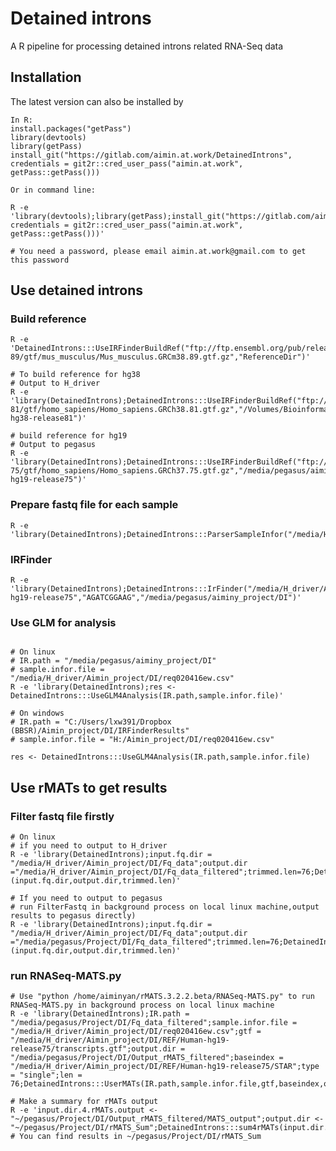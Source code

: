 # Detained introns
A R pipeline for processing detained introns related RNA-Seq data

## Installation
The latest version can also be installed by
```{r eval=FALSE, message=FALSE, warning=FALSE, results='hide'}
In R:
install.packages("getPass")
library(devtools)
library(getPass)
install_git("https://gitlab.com/aimin.at.work/DetainedIntrons", credentials = git2r::cred_user_pass("aimin.at.work", getPass::getPass()))

Or in command line:

R -e 'library(devtools);library(getPass);install_git("https://gitlab.com/aimin.at.work/DetainedIntrons", credentials = git2r::cred_user_pass("aimin.at.work", getPass::getPass()))'

# You need a password, please email aimin.at.work@gmail.com to get this password
```

## Use detained introns

### Build reference
```{r eval=FALSE, message=FALSE, warning=FALSE, results='hide'}
R -e 'DetainedIntrons:::UseIRFinderBuildRef("ftp://ftp.ensembl.org/pub/release-89/gtf/mus_musculus/Mus_musculus.GRCm38.89.gtf.gz","ReferenceDir")'

# To build reference for hg38
# Output to H_driver
R -e 'library(DetainedIntrons);DetainedIntrons:::UseIRFinderBuildRef("ftp://ftp.ensembl.org/pub/release-81/gtf/homo_sapiens/Homo_sapiens.GRCh38.81.gtf.gz","/Volumes/Bioinformatics$/Aimin_project/DI/REF/Human-hg38-release81")'

# build reference for hg19
# Output to pegasus
R -e 'library(DetainedIntrons);DetainedIntrons:::UseIRFinderBuildRef("ftp://ftp.ensembl.org/pub/release-75/gtf/homo_sapiens/Homo_sapiens.GRCh37.75.gtf.gz","/media/pegasus/aiminy_project/DI/REF/Human-hg19-release75")'
```

### Prepare fastq file for each sample
```{r eval=FALSE, message=FALSE, warning=FALSE, results='hide'}
R -e 'library(DetainedIntrons);DetainedIntrons:::ParserSampleInfor("/media/H_driver/Aimin_project/DI/req020416ew.csv","/media/H_driver/James/Data_temp","/media/H_driver/Aimin_project/DI/Fq_data")'
```

### IRFinder
```{r eval=FALSE, message=FALSE, warning=FALSE, results='hide'}
R -e 'library(DetainedIntrons);DetainedIntrons:::IrFinder("/media/H_driver/Aimin_project/DI/Fq_data","/media/H_driver/Aimin_project/DI/REF/Human-hg19-release75","AGATCGGAAG","/media/pegasus/aiminy_project/DI")'
```

### Use GLM for analysis
```{r eval=FALSE, message=FALSE, warning=FALSE, results='hide'}

# On linux
# IR.path = "/media/pegasus/aiminy_project/DI"
# sample.infor.file = "/media/H_driver/Aimin_project/DI/req020416ew.csv"
R -e 'library(DetainedIntrons);res <- DetainedIntrons:::UseGLM4Analysis(IR.path,sample.infor.file)'

# On windows
# IR.path = "C:/Users/lxw391/Dropbox (BBSR)/Aimin_project/DI/IRFinderResults"
# sample.infor.file = "H:/Aimin_project/DI/req020416ew.csv"

res <- DetainedIntrons:::UseGLM4Analysis(IR.path,sample.infor.file)
```

## Use rMATs to get results

### Filter fastq file firstly
```{r eval=FALSE, message=FALSE, warning=FALSE, results='hide'}
# On linux
# if you need to output to H_driver
R -e 'library(DetainedIntrons);input.fq.dir = "/media/H_driver/Aimin_project/DI/Fq_data";output.dir ="/media/H_driver/Aimin_project/DI/Fq_data_filtered";trimmed.len=76;DetainedIntrons:::FilterFastq (input.fq.dir,output.dir,trimmed.len)'

# If you need to output to pegasus
# run FilterFastq in background process on local linux machine,output results to pegasus directly)
R -e 'library(DetainedIntrons);input.fq.dir = "/media/H_driver/Aimin_project/DI/Fq_data";output.dir ="/media/pegasus/Project/DI/Fq_data_filtered";trimmed.len=76;DetainedIntrons:::FilterFastq (input.fq.dir,output.dir,trimmed.len)'
```

### run RNASeq-MATS.py 
```{r eval=FALSE, message=FALSE, warning=FALSE, results='hide'}
# Use "python /home/aiminyan/rMATS.3.2.2.beta/RNASeq-MATS.py" to run RNASeq-MATS.py in background process on local linux machine
R -e 'library(DetainedIntrons);IR.path = "/media/pegasus/Project/DI/Fq_data_filtered";sample.infor.file = "/media/H_driver/Aimin_project/DI/req020416ew.csv";gtf = "/media/H_driver/Aimin_project/DI/REF/Human-hg19-release75/transcripts.gtf";output.dir = "/media/pegasus/Project/DI/Output_rMATS_filtered";baseindex = "/media/H_driver/Aimin_project/DI/REF/Human-hg19-release75/STAR";type = "single";len = 76;DetainedIntrons:::UserMATs(IR.path,sample.infor.file,gtf,baseindex,output.dir,type,len)'

# Make a summary for rMATs output
R -e 'input.dir.4.rMATs.output <- "~/pegasus/Project/DI/Output_rMATS_filtered/MATS_output";output.dir <- "~/pegasus/Project/DI/rMATS_Sum";DetainedIntrons:::sum4rMATs(input.dir.4.rMATs.output,output.dir)'
# You can find results in ~/pegasus/Project/DI/rMATS_Sum
```
